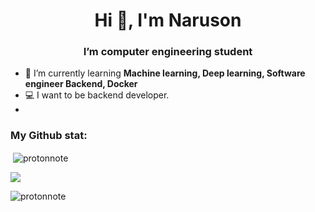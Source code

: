 <!-- ### Hi there 👋 -->

<!--
**protonnote/protonnote** is a ✨ _special_ ✨ repository because its `README.md` (this file) appears on your GitHub profile.

Here are some ideas to get you started:

- 🔭 I’m currently working on ...
- 🌱 I’m currently learning ...
- 👯 I’m looking to collaborate on ...
- 🤔 I’m looking for help with ...
- 💬 Ask me about ...
- 📫 How to reach me: ...
- 😄 Pronouns: ...
- ⚡ Fun fact: ...
-->
<h1 align="center">Hi 👋, I'm Naruson</h1>
<h3 align="center">I’m computer engineering student</h3>

- 🌱 I’m currently learning **Machine learning, Deep learning, Software engineer Backend, Docker**
- 💻 I want to be backend developer.
- 
<h3 align="left">My Github stat:</h3>

<p>&nbsp;<img align="center" src="https://github-readme-stats.vercel.app/api?username=protonnote&show_icons=true&locale=en" alt="protonnote" /></p>
<p><img align="center" src="https://github-readme-stats.vercel.app/api/top-langs/?username=protonnote&layout=compact&theme=vision-friendly-dark)](https://github.com/anuraghazra/github-readme-stats" /></p>
<p><img align="center" src="https://github-readme-streak-stats.herokuapp.com/?user=protonnote&" alt="protonnote" /></p>
